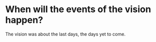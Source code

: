 # When will the events of the vision happen?

The vision was about the last days, the days yet to come.
